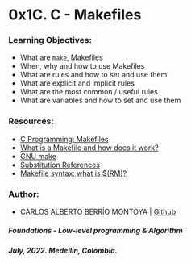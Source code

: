 # 0x1C. C - Makefiles

### Learning Objectives:
* What are `make`, Makefiles
* When, why and how to use Makefiles
* What are rules and how to set and use them
* What are explicit and implicit rules
* What are the most common / useful rules
* What are variables and how to set and use them

### Resources:
* [C Programming: Makefiles](https://www.youtube.com/watch?v=GExnnTaBELk)
* [What is a Makefile and how does it work?](https://opensource.com/article/18/8/what-how-makefile)
* [GNU make](https://www.gnu.org/software/make/manual/make.html)
* [Substitution References](https://www.gnu.org/software/make/manual/html_node/Substitution-Refs.html)
* [Makefile syntax: what is $(RM)?](https://stackoverflow.com/questions/40907379/makefile-syntax-what-is-rm)

### Author:
* CARLOS ALBERTO BERRÍO MONTOYA | [Github](https://github.com/carlosberrio)

##### Foundations - Low-level programming & Algorithm
##### July, 2022. Medellín, Colombia.